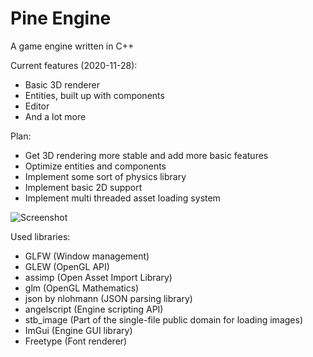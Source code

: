 # Pine Engine
A game engine written in C++

Current features (2020-11-28):
* Basic 3D renderer
* Entities, built up with components
* Editor
* And a lot more

Plan:
* Get 3D rendering more stable and add more basic features
* Optimize entities and components
* Implement some sort of physics library
* Implement basic 2D support
* Implement multi threaded asset loading system

![Screenshot](https://i.imgur.com/OcqGjev.png)

Used libraries:
* GLFW (Window management)
* GLEW (OpenGL API)
* assimp (Open Asset Import Library)
* glm (OpenGL Mathematics)
* json by nlohmann (JSON parsing library)
* angelscript (Engine scripting API)
* stb_image (Part of the single-file public domain for loading images)
* ImGui (Engine GUI library)
* Freetype (Font renderer)


